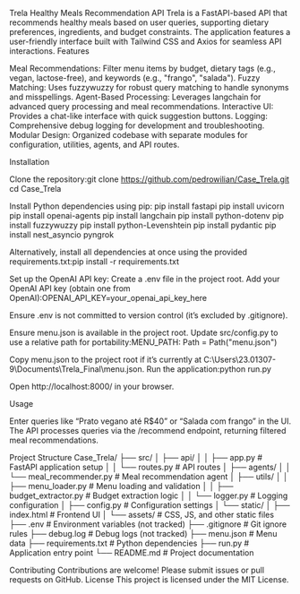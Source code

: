Trela Healthy Meals Recommendation API
Trela is a FastAPI-based API that recommends healthy meals based on user queries, supporting dietary preferences, ingredients, and budget constraints. The application features a user-friendly interface built with Tailwind CSS and Axios for seamless API interactions.
Features

Meal Recommendations: Filter menu items by budget, dietary tags (e.g., vegan, lactose-free), and keywords (e.g., "frango", "salada").
Fuzzy Matching: Uses fuzzywuzzy for robust query matching to handle synonyms and misspellings.
Agent-Based Processing: Leverages langchain for advanced query processing and meal recommendations.
Interactive UI: Provides a chat-like interface with quick suggestion buttons.
Logging: Comprehensive debug logging for development and troubleshooting.
Modular Design: Organized codebase with separate modules for configuration, utilities, agents, and API routes.

Installation

Clone the repository:git clone https://github.com/pedrowilian/Case_Trela.git
cd Case_Trela


Install Python dependencies using pip:
pip install fastapi
pip install uvicorn
pip install openai-agents
pip install langchain
pip install python-dotenv
pip install fuzzywuzzy
pip install python-Levenshtein
pip install pydantic
pip install nest_asyncio pyngrok


Alternatively, install all dependencies at once using the provided requirements.txt:pip install -r requirements.txt


Set up the OpenAI API key:
Create a .env file in the project root.
Add your OpenAI API key (obtain one from OpenAI):OPENAI_API_KEY=your_openai_api_key_here


Ensure .env is not committed to version control (it’s excluded by .gitignore).


Ensure menu.json is available in the project root. Update src/config.py to use a relative path for portability:MENU_PATH: Path = Path("menu.json")

Copy menu.json to the project root if it’s currently at C:\Users\23.01307-9\Documents\Trela_Final\menu.json.
Run the application:python run.py


Open http://localhost:8000/ in your browser.

Usage

Enter queries like “Prato vegano até R$40” or “Salada com frango” in the UI.
The API processes queries via the /recommend endpoint, returning filtered meal recommendations.

Project Structure
Case_Trela/
├── src/
│   ├── api/
│   │   ├── app.py          # FastAPI application setup
│   │   └── routes.py       # API routes
│   ├── agents/
│   │   └── meal_recommender.py  # Meal recommendation agent
│   ├── utils/
│   │   ├── menu_loader.py       # Menu loading and validation
│   │   ├── budget_extractor.py  # Budget extraction logic
│   │   └── logger.py           # Logging configuration
│   ├── config.py           # Configuration settings
│   └── static/
│       ├── index.html      # Frontend UI
│       └── assets/         # CSS, JS, and other static files
├── .env                    # Environment variables (not tracked)
├── .gitignore              # Git ignore rules
├── debug.log               # Debug logs (not tracked)
├── menu.json               # Menu data
├── requirements.txt        # Python dependencies
├── run.py                  # Application entry point
└── README.md               # Project documentation

Contributing
Contributions are welcome! Please submit issues or pull requests on GitHub.
License
This project is licensed under the MIT License.
